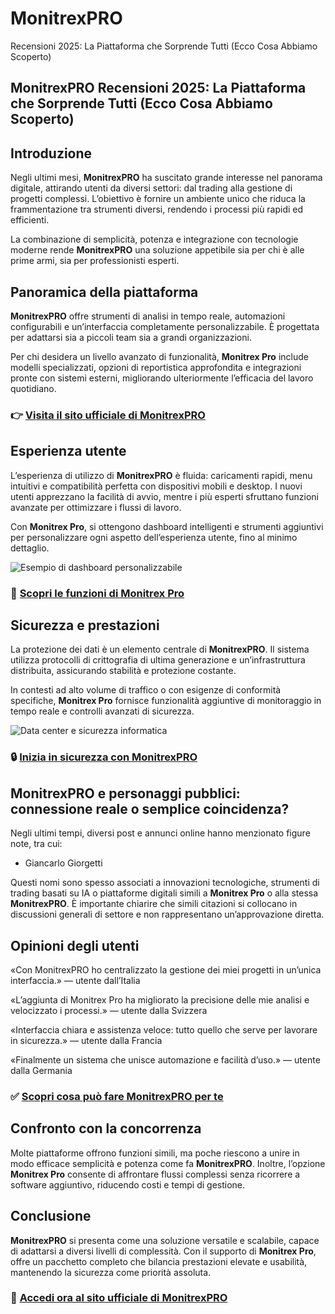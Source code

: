 # MonitrexPRO
Recensioni 2025: La Piattaforma che Sorprende Tutti (Ecco Cosa Abbiamo Scoperto)
## MonitrexPRO Recensioni 2025: La Piattaforma che Sorprende Tutti (Ecco Cosa Abbiamo Scoperto)

## Introduzione
Negli ultimi mesi, **MonitrexPRO** ha suscitato grande interesse nel panorama digitale, attirando utenti da diversi settori: dal trading alla gestione di progetti complessi. L’obiettivo è fornire un ambiente unico che riduca la frammentazione tra strumenti diversi, rendendo i processi più rapidi ed efficienti.  

La combinazione di semplicità, potenza e integrazione con tecnologie moderne rende **MonitrexPRO** una soluzione appetibile sia per chi è alle prime armi, sia per professionisti esperti.

## Panoramica della piattaforma
**MonitrexPRO** offre strumenti di analisi in tempo reale, automazioni configurabili e un’interfaccia completamente personalizzabile. È progettata per adattarsi sia a piccoli team sia a grandi organizzazioni.  

Per chi desidera un livello avanzato di funzionalità, **Monitrex Pro** include modelli specializzati, opzioni di reportistica approfondita e integrazioni pronte con sistemi esterni, migliorando ulteriormente l’efficacia del lavoro quotidiano.

### 👉 **[Visita il sito ufficiale di MonitrexPRO](https://monitrexpro.it)**

## Esperienza utente
L’esperienza di utilizzo di **MonitrexPRO** è fluida: caricamenti rapidi, menu intuitivi e compatibilità perfetta con dispositivi mobili e desktop. I nuovi utenti apprezzano la facilità di avvio, mentre i più esperti sfruttano funzioni avanzate per ottimizzare i flussi di lavoro.  

Con **Monitrex Pro**, si ottengono dashboard intelligenti e strumenti aggiuntivi per personalizzare ogni aspetto dell’esperienza utente, fino al minimo dettaglio.

![Esempio di dashboard personalizzabile](https://www.esprimo.it/wp-content/uploads/2021/12/user-interface.jpeg)

### 🔗 **[Scopri le funzioni di Monitrex Pro](https://monitrexpro.it)**

## Sicurezza e prestazioni
La protezione dei dati è un elemento centrale di **MonitrexPRO**. Il sistema utilizza protocolli di crittografia di ultima generazione e un’infrastruttura distribuita, assicurando stabilità e protezione costante.  

In contesti ad alto volume di traffico o con esigenze di conformità specifiche, **Monitrex Pro** fornisce funzionalità aggiuntive di monitoraggio in tempo reale e controlli avanzati di sicurezza.

![Data center e sicurezza informatica](https://images.unsplash.com/photo-1591696205602-2f950c417cb9?auto=format&fit=crop&w=1170&q=80)

### 🔒 **[Inizia in sicurezza con MonitrexPRO](https://monitrexpro.it)**

## MonitrexPRO e personaggi pubblici: connessione reale o semplice coincidenza?
Negli ultimi tempi, diversi post e annunci online hanno menzionato figure note, tra cui:

- Giancarlo Giorgetti

Questi nomi sono spesso associati a innovazioni tecnologiche, strumenti di trading basati su IA o piattaforme digitali simili a **Monitrex Pro** o alla stessa **MonitrexPRO**. È importante chiarire che simili citazioni si collocano in discussioni generali di settore e non rappresentano un’approvazione diretta.

## Opinioni degli utenti
«Con MonitrexPRO ho centralizzato la gestione dei miei progetti in un’unica interfaccia.» — utente dall’Italia  

«L’aggiunta di Monitrex Pro ha migliorato la precisione delle mie analisi e velocizzato i processi.» — utente dalla Svizzera  

«Interfaccia chiara e assistenza veloce: tutto quello che serve per lavorare in sicurezza.» — utente dalla Francia  

«Finalmente un sistema che unisce automazione e facilità d’uso.» — utente dalla Germania

### ✅ **[Scopri cosa può fare MonitrexPRO per te](https://monitrexpro.it)**

## Confronto con la concorrenza
Molte piattaforme offrono funzioni simili, ma poche riescono a unire in modo efficace semplicità e potenza come fa **MonitrexPRO**. Inoltre, l’opzione **Monitrex Pro** consente di affrontare flussi complessi senza ricorrere a software aggiuntivo, riducendo costi e tempi di gestione.

## Conclusione
**MonitrexPRO** si presenta come una soluzione versatile e scalabile, capace di adattarsi a diversi livelli di complessità. Con il supporto di **Monitrex Pro**, offre un pacchetto completo che bilancia prestazioni elevate e usabilità, mantenendo la sicurezza come priorità assoluta.

### 🚀 **[Accedi ora al sito ufficiale di MonitrexPRO](https://monitrexpro.it)**
